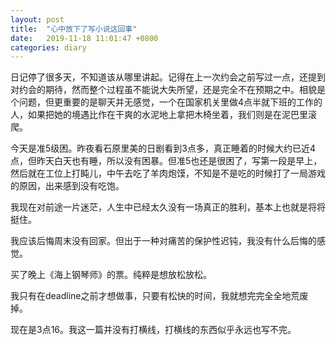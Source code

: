 ```yaml
---
layout: post
title:  "心中放下了写小说这回事"
date:   2019-11-18 11:01:47 +0800
categories: diary
---
```


日记停了很多天，不知道该从哪里讲起。记得在上一次约会之前写过一点，还提到对约会的期待，然而整个过程虽不能说大失所望，还是完全不在预期之中。相貌是个问题，但更重要的是聊天并无感觉，一个在国家机关里做4点半就下班的工作的人，如果把她的境遇比作在干爽的水泥地上拿把木椅坐着，我们则是在泥巴里滚爬。

今天是准5级困。昨夜看石原里美的日剧看到3点多，真正睡着的时候大约已近4点，但昨天白天也有睡，所以没有困暴。但准5也还是很困了，写第一段是早上，然后就在工位上打盹儿，中午去吃了羊肉炮馍，不知是不是吃的时候打了一局游戏的原因，出来感到没有吃饱。

我现在对前途一片迷茫，人生中已经太久没有一场真正的胜利，基本上也就是将将挺住。

我应该后悔周末没有回家。但出于一种对痛苦的保护性迟钝，我没有什么后悔的感觉。

买了晚上《海上钢琴师》的票。纯粹是想放松放松。

我只有在deadline之前才想做事，只要有松快的时间，我就想完完全全地荒废掉。

现在是3点16。我这一篇并没有打横线，打横线的东西似乎永远也写不完。
